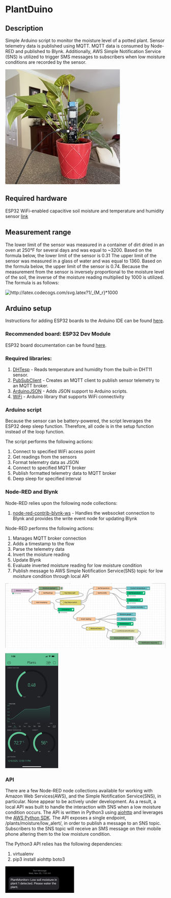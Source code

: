 # PlantDuino

## Description
Simple Arduino script to monitor the moisture level of a potted plant. Sensor telemetry data is published using MQTT. MQTT data is consumed by Node-RED and published to Blynk. Additionally, AWS Simple Notification Service (SNS) is utilized to trigger SMS messages to subscribers when low moisture conditions are recorded by the sensor.

![PlantDuino example](https://github.com/dad2cl3/PlantDuino/blob/main/assets/PlantDuino-Example.jpg)

## Required hardware
ESP32 WiFi-enabled capacitive soil moisture and temperature and humidity sensor [link](https://smile.amazon.com/gp/product/B07VX1DWKK/ref=ppx_yo_dt_b_asin_title_o02_s00?ie=UTF8&psc=1)

## Measurement range
The lower limit of the sensor was measured in a container of dirt dried in an oven at 250°F for several days and was equal to ~3200. Based on the formula below, the lower limit of the sensor is 0.31 The upper limit of the sensor was measured in a glass of water and was equal to 1360. Based on the formula below, the upper limit of the sensor is 0.74. Because the measurement from the sensor is inversely proportional to the moisture level of the soil, the inverse of the moisture reading multiplied by 1000 is utilized. The formula is as follows:

<img src="http://latex.codecogs.com/svg.latex?1/_{M_r}*1000" title="http://latex.codecogs.com/svg.latex?1/_{M_r}*1000" />

## Arduino setup
Instructions for adding ESP32 boards to the Arduino IDE can be found [here](https://github.com/espressif/arduino-esp32/blob/master/docs/arduino-ide/boards_manager.md).

### Recommended board: ESP32 Dev Module
ESP32 board documentation can be found [here](https://docs.espressif.com/projects/esp-idf/en/latest/esp32/index.html).

### Required libraries:
1. [DHTesp](https://github.com/beegee-tokyo/DHTesp) - Reads temperature and humidity from the built-in DHT11 sensor.
2. [PubSubClient](https://pubsubclient.knolleary.net) - Creates an MQTT client to publish sensor telemetry to an MQTT broker.
3. [ArduinoJSON](https://arduinojson.org/) - Adds JSON support to Arduino scripts.
4. [WiFi](https://www.arduino.cc/en/Reference/WiFi) - Arduino library that supports WiFi connectivity


### Arduino script
Because the sensor can be battery-powered, the script leverages the ESP32 deep sleep function. Therefore, all code is in the setup function instead of the loop function.

The script performs the following actions:
1. Connect to specified WiFi access point
2. Get readings from the sensors
3. Format telemetry data as JSON
4. Connect to specified MQTT broker
5. Publish formatted telemetry data to MQTT broker
6. Deep sleep for specified interval

### Node-RED and Blynk
Node-RED relies upon the following node collections:
1. [node-red-contrib-blynk-ws](https://github.com/gablau/node-red-contrib-blynk-ws) - Handles the websocket connection to Blynk and provides the write event node for updating Blynk

Node-RED performs the following actions:
1. Manages MQTT broker connection
2. Adds a timestamp to the flow
3. Parse the telemetry data
4. Invert the moisture reading
5. Update Blynk
6. Evaluate inverted moisture reading for low moisture condition
7. Publish message to AWS Simple Notification Service(SNS) topic for low moisture condition through local API

![Node-RED screenshot](https://github.com/dad2cl3/PlantDuino/blob/main/assets/PlantDuino-Node-RED.png)

![Blynk screenshot](https://github.com/dad2cl3/PlantDuino/blob/main/assets/PlantDuino-Blynk.PNG)

### API
There are a few Node-RED node collections available for working with Amazon Web Services(AWS), and the Simple Notification Service(SNS), in particular. None appear to be actively under development. As a result, a local API was built to handle the interaction with SNS when a low moisture condition occurs. The API is written in Python3 using [aiohttp](https://docs.aiohttp.org/en/stable/) and leverages the [AWS Python SDK](https://aws.amazon.com/sdk-for-python/). The API exposes a single endpoint, /plants/moisture/low_alert/, in order to publish a message to an SNS topic. Subscribers to the SNS topic will receive an SMS message on their mobile phone altering them to the low moisture condition.

The Python3 API relies has the following dependencies:
1. virtualenv
3. pip3 install aiohttp boto3

![SMS screenshot](https://github.com/dad2cl3/PlantDuino/blob/main/assets/PlantDuino-SNS-SMS.jpg)
